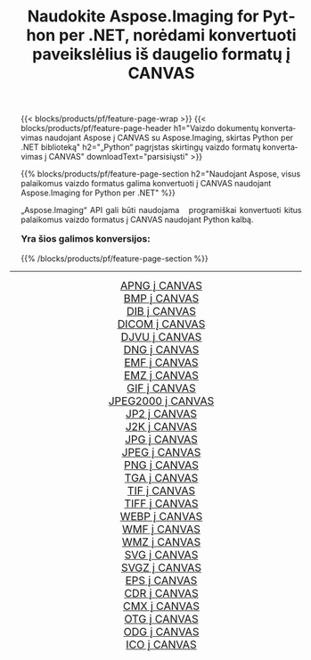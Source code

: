 ﻿---
title: Naudokite Aspose.Imaging for Python per .NET, norėdami konvertuoti paveikslėlius iš daugelio formatų į CANVAS 
weight: 3920
url: /lt/python-net/conversion/to/canvas/ 
lang: lt
langdirlevel: 2
locales: zh-hans,ja,it,ru,de,es,fr,nl,id,lt,pl,pt,vi,tr,ko,zh-hant,ar,hi,th,sv,cs,uk,he
description: Galite naudoti Aspose.Imaging for Python per .NET biblioteką, norėdami konvertuoti iš įvairių formatų į CANVAS
---

{{< blocks/products/pf/feature-page-wrap >}}
{{< blocks/products/pf/feature-page-header h1="Vaizdo dokumentų konvertavimas naudojant Aspose į CANVAS su Aspose.Imaging, skirtas Python per .NET biblioteką" h2="„Python“ pagrįstas skirtingų vaizdo formatų konvertavimas į CANVAS" downloadText="parsisiųsti" >}}


{{% blocks/products/pf/feature-page-section  h2="Naudojant Aspose, visus palaikomus vaizdo formatus galima konvertuoti į CANVAS naudojant Aspose.Imaging for Python per .NET" %}}
<p align=justify>„Aspose.Imaging“ API gali būti naudojama   programiškai konvertuoti kitus palaikomus vaizdo formatus į CANVAS naudojant Python kalbą.</p>
<h3 style="margin-top:16px;">
Yra šios galimos konversijos:
</h3>
{{% /blocks/products/pf/feature-page-section %}}
<div class="container-fluid productfamilypage bg-gray">
    <div class="convertypes bg-gray agp-content section">
        <div class="container">
		<hr style="margin-left:-20px;"/>
		<div class="row other-converters" style="gap: 10px;font-size: 19px;text-align:center;">
		    <div class='col-md-3 other-converter remove-lp remove-rp'><a href="/imaging/lt/python-net/conversion/apng-to-canvas/" style="padding:15px;">APNG į CANVAS</a></div>
<div class='col-md-3 other-converter remove-lp remove-rp'><a href="/imaging/lt/python-net/conversion/bmp-to-canvas/" style="padding:15px;">BMP į CANVAS</a></div>
<div class='col-md-3 other-converter remove-lp remove-rp'><a href="/imaging/lt/python-net/conversion/dib-to-canvas/" style="padding:15px;">DIB į CANVAS</a></div>
<div class='col-md-3 other-converter remove-lp remove-rp'><a href="/imaging/lt/python-net/conversion/dicom-to-canvas/" style="padding:15px;">DICOM į CANVAS</a></div>
<div class='col-md-3 other-converter remove-lp remove-rp'><a href="/imaging/lt/python-net/conversion/djvu-to-canvas/" style="padding:15px;">DJVU į CANVAS</a></div>
<div class='col-md-3 other-converter remove-lp remove-rp'><a href="/imaging/lt/python-net/conversion/dng-to-canvas/" style="padding:15px;">DNG į CANVAS</a></div>
<div class='col-md-3 other-converter remove-lp remove-rp'><a href="/imaging/lt/python-net/conversion/emf-to-canvas/" style="padding:15px;">EMF į CANVAS</a></div>
<div class='col-md-3 other-converter remove-lp remove-rp'><a href="/imaging/lt/python-net/conversion/emz-to-canvas/" style="padding:15px;">EMZ į CANVAS</a></div>
<div class='col-md-3 other-converter remove-lp remove-rp'><a href="/imaging/lt/python-net/conversion/gif-to-canvas/" style="padding:15px;">GIF į CANVAS</a></div>
<div class='col-md-3 other-converter remove-lp remove-rp'><a href="/imaging/lt/python-net/conversion/jpeg2000-to-canvas/" style="padding:15px;">JPEG2000 į CANVAS</a></div>
<div class='col-md-3 other-converter remove-lp remove-rp'><a href="/imaging/lt/python-net/conversion/jp2-to-canvas/" style="padding:15px;">JP2 į CANVAS</a></div>
<div class='col-md-3 other-converter remove-lp remove-rp'><a href="/imaging/lt/python-net/conversion/j2k-to-canvas/" style="padding:15px;">J2K į CANVAS</a></div>
<div class='col-md-3 other-converter remove-lp remove-rp'><a href="/imaging/lt/python-net/conversion/jpg-to-canvas/" style="padding:15px;">JPG į CANVAS</a></div>
<div class='col-md-3 other-converter remove-lp remove-rp'><a href="/imaging/lt/python-net/conversion/jpeg-to-canvas/" style="padding:15px;">JPEG į CANVAS</a></div>
<div class='col-md-3 other-converter remove-lp remove-rp'><a href="/imaging/lt/python-net/conversion/png-to-canvas/" style="padding:15px;">PNG į CANVAS</a></div>
<div class='col-md-3 other-converter remove-lp remove-rp'><a href="/imaging/lt/python-net/conversion/tga-to-canvas/" style="padding:15px;">TGA į CANVAS</a></div>
<div class='col-md-3 other-converter remove-lp remove-rp'><a href="/imaging/lt/python-net/conversion/tif-to-canvas/" style="padding:15px;">TIF į CANVAS</a></div>
<div class='col-md-3 other-converter remove-lp remove-rp'><a href="/imaging/lt/python-net/conversion/tiff-to-canvas/" style="padding:15px;">TIFF į CANVAS</a></div>
<div class='col-md-3 other-converter remove-lp remove-rp'><a href="/imaging/lt/python-net/conversion/webp-to-canvas/" style="padding:15px;">WEBP į CANVAS</a></div>
<div class='col-md-3 other-converter remove-lp remove-rp'><a href="/imaging/lt/python-net/conversion/wmf-to-canvas/" style="padding:15px;">WMF į CANVAS</a></div>
<div class='col-md-3 other-converter remove-lp remove-rp'><a href="/imaging/lt/python-net/conversion/wmz-to-canvas/" style="padding:15px;">WMZ į CANVAS</a></div>
<div class='col-md-3 other-converter remove-lp remove-rp'><a href="/imaging/lt/python-net/conversion/svg-to-canvas/" style="padding:15px;">SVG į CANVAS</a></div>
<div class='col-md-3 other-converter remove-lp remove-rp'><a href="/imaging/lt/python-net/conversion/svgz-to-canvas/" style="padding:15px;">SVGZ į CANVAS</a></div>
<div class='col-md-3 other-converter remove-lp remove-rp'><a href="/imaging/lt/python-net/conversion/eps-to-canvas/" style="padding:15px;">EPS į CANVAS</a></div>
<div class='col-md-3 other-converter remove-lp remove-rp'><a href="/imaging/lt/python-net/conversion/cdr-to-canvas/" style="padding:15px;">CDR į CANVAS</a></div>
<div class='col-md-3 other-converter remove-lp remove-rp'><a href="/imaging/lt/python-net/conversion/cmx-to-canvas/" style="padding:15px;">CMX į CANVAS</a></div>
<div class='col-md-3 other-converter remove-lp remove-rp'><a href="/imaging/lt/python-net/conversion/otg-to-canvas/" style="padding:15px;">OTG į CANVAS</a></div>
<div class='col-md-3 other-converter remove-lp remove-rp'><a href="/imaging/lt/python-net/conversion/odg-to-canvas/" style="padding:15px;">ODG į CANVAS</a></div>
<div class='col-md-3 other-converter remove-lp remove-rp'><a href="/imaging/lt/python-net/conversion/ico-to-canvas/" style="padding:15px;">ICO į CANVAS</a></div>
                </div>
        </div>
    </div>
</div>
<br/>

